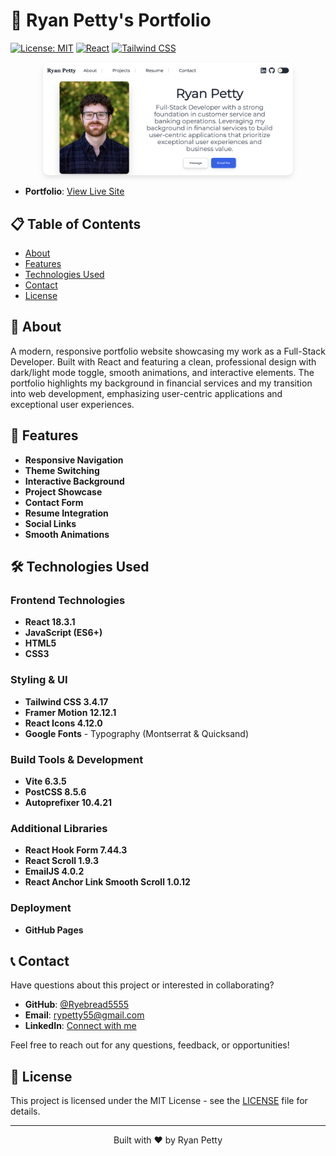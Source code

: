 # 🚀 Ryan Petty's Portfolio

[![License: MIT](https://img.shields.io/badge/License-MIT-yellow.svg?style=for-the-badge)](https://opensource.org/licenses/MIT)
[![React](https://img.shields.io/badge/React-18.3.1-blue?style=for-the-badge&logo=react)](https://reactjs.org/)
[![Tailwind CSS](https://img.shields.io/badge/Tailwind%20CSS-3.4.17-38B2AC?style=for-the-badge&logo=tailwind-css)](https://tailwindcss.com/)

<div align="center">
  <img src="src/assets/portfolio-preview.png" alt="Ryan Petty Portfolio Preview" width="400" style="border-radius: 10px; box-shadow: 0 4px 8px rgba(0,0,0,0.1);"/>
</div>

- **Portfolio**: [View Live Site](https://ryebread5555.github.io/Portfolio)

## 📋 Table of Contents

- [About](#about)
- [Features](#features)
- [Technologies Used](#technologies-used)
- [Contact](#contact)
- [License](#license)

## 🎯 About

A modern, responsive portfolio website showcasing my work as a Full-Stack Developer. Built with React and featuring a clean, professional design with dark/light mode toggle, smooth animations, and interactive elements. The portfolio highlights my background in financial services and my transition into web development, emphasizing user-centric applications and exceptional user experiences.

## 🚀 Features

- **Responsive Navigation**
- **Theme Switching**
- **Interactive Background**
- **Project Showcase**
- **Contact Form**
- **Resume Integration**
- **Social Links**
- **Smooth Animations**

## 🛠️ Technologies Used

### Frontend Technologies
- **React 18.3.1** 
- **JavaScript (ES6+)** 
- **HTML5** 
- **CSS3** 

### Styling & UI
- **Tailwind CSS 3.4.17** 
- **Framer Motion 12.12.1** 
- **React Icons 4.12.0** 
- **Google Fonts** - Typography (Montserrat & Quicksand)

### Build Tools & Development
- **Vite 6.3.5**
- **PostCSS 8.5.6** 
- **Autoprefixer 10.4.21**

### Additional Libraries
- **React Hook Form 7.44.3**
- **React Scroll 1.9.3** 
- **EmailJS 4.0.2** 
- **React Anchor Link Smooth Scroll 1.0.12**
### Deployment
- **GitHub Pages** 

## 📞 Contact

Have questions about this project or interested in collaborating?

- **GitHub**: [@Ryebread5555](https://github.com/Ryebread5555)
- **Email**: [rypetty55@gmail.com](mailto:rypetty55@gmail.com)
- **LinkedIn**: [Connect with me](https://linkedin.com/in/ryan-petty-dev)

Feel free to reach out for any questions, feedback, or opportunities!

## 📄 License

This project is licensed under the MIT License - see the [LICENSE](https://opensource.org/licenses/MIT) file for details.

---

<div align="center">
  <p>Built with ❤️ by Ryan Petty</p>
</div>
